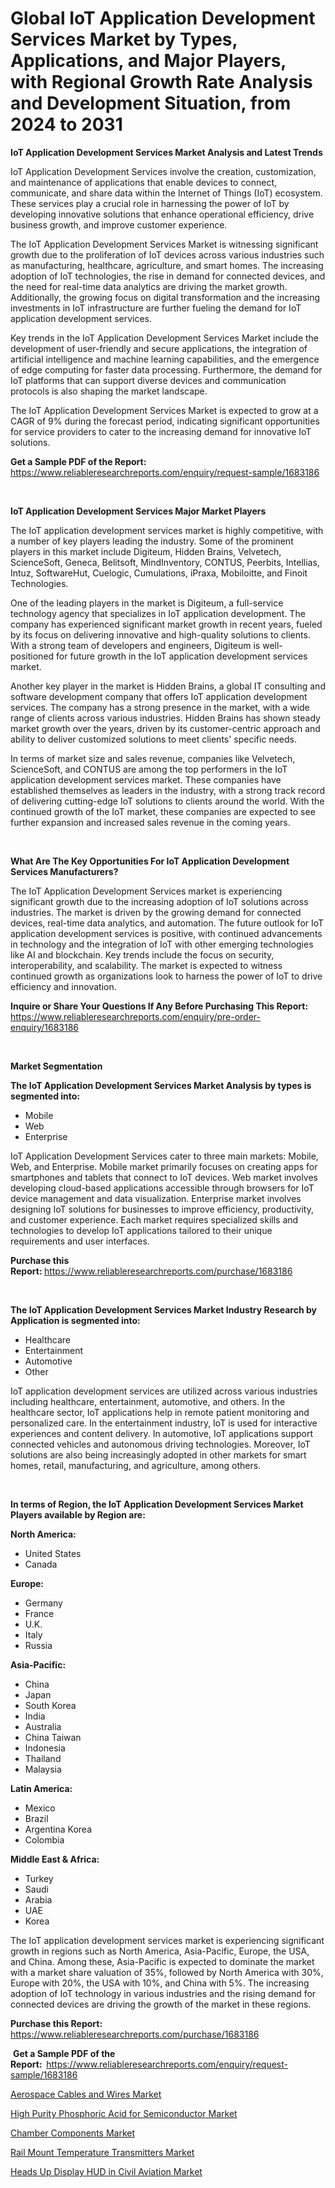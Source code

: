 <p><h1>Global IoT Application Development Services Market by Types, Applications, and Major Players, with Regional Growth Rate Analysis and Development Situation, from 2024 to 2031</h1></p><p><strong>IoT Application Development Services Market Analysis and Latest Trends</strong></p>
<p><p>IoT Application Development Services involve the creation, customization, and maintenance of applications that enable devices to connect, communicate, and share data within the Internet of Things (IoT) ecosystem. These services play a crucial role in harnessing the power of IoT by developing innovative solutions that enhance operational efficiency, drive business growth, and improve customer experience.</p><p>The IoT Application Development Services Market is witnessing significant growth due to the proliferation of IoT devices across various industries such as manufacturing, healthcare, agriculture, and smart homes. The increasing adoption of IoT technologies, the rise in demand for connected devices, and the need for real-time data analytics are driving the market growth. Additionally, the growing focus on digital transformation and the increasing investments in IoT infrastructure are further fueling the demand for IoT application development services.</p><p>Key trends in the IoT Application Development Services Market include the development of user-friendly and secure applications, the integration of artificial intelligence and machine learning capabilities, and the emergence of edge computing for faster data processing. Furthermore, the demand for IoT platforms that can support diverse devices and communication protocols is also shaping the market landscape.</p><p>The IoT Application Development Services Market is expected to grow at a CAGR of 9% during the forecast period, indicating significant opportunities for service providers to cater to the increasing demand for innovative IoT solutions.</p></p>
<p><strong>Get a Sample PDF of the Report:&nbsp;</strong> <a href="https://www.reliableresearchreports.com/enquiry/request-sample/1683186">https://www.reliableresearchreports.com/enquiry/request-sample/1683186</a></p>
<p>&nbsp;</p>
<p><strong>IoT Application Development Services Major Market Players</strong></p>
<p><p>The IoT application development services market is highly competitive, with a number of key players leading the industry. Some of the prominent players in this market include Digiteum, Hidden Brains, Velvetech, ScienceSoft, Geneca, Belitsoft, MindInventory, CONTUS, Peerbits, Intellias, Intuz, SoftwareHut, Cuelogic, Cumulations, iPraxa, Mobiloitte, and Finoit Technologies.</p><p>One of the leading players in the market is Digiteum, a full-service technology agency that specializes in IoT application development. The company has experienced significant market growth in recent years, fueled by its focus on delivering innovative and high-quality solutions to clients. With a strong team of developers and engineers, Digiteum is well-positioned for future growth in the IoT application development services market.</p><p>Another key player in the market is Hidden Brains, a global IT consulting and software development company that offers IoT application development services. The company has a strong presence in the market, with a wide range of clients across various industries. Hidden Brains has shown steady market growth over the years, driven by its customer-centric approach and ability to deliver customized solutions to meet clients' specific needs.</p><p>In terms of market size and sales revenue, companies like Velvetech, ScienceSoft, and CONTUS are among the top performers in the IoT application development services market. These companies have established themselves as leaders in the industry, with a strong track record of delivering cutting-edge IoT solutions to clients around the world. With the continued growth of the IoT market, these companies are expected to see further expansion and increased sales revenue in the coming years.</p></p>
<p>&nbsp;</p>
<p><strong>What Are The Key Opportunities For IoT Application Development Services Manufacturers?</strong></p>
<p><p>The IoT Application Development Services market is experiencing significant growth due to the increasing adoption of IoT solutions across industries. The market is driven by the growing demand for connected devices, real-time data analytics, and automation. The future outlook for IoT application development services is positive, with continued advancements in technology and the integration of IoT with other emerging technologies like AI and blockchain. Key trends include the focus on security, interoperability, and scalability. The market is expected to witness continued growth as organizations look to harness the power of IoT to drive efficiency and innovation.</p></p>
<p><strong>Inquire or Share Your Questions If Any Before Purchasing This Report:</strong> <a href="https://www.reliableresearchreports.com/enquiry/pre-order-enquiry/1683186">https://www.reliableresearchreports.com/enquiry/pre-order-enquiry/1683186</a></p>
<p>&nbsp;</p>
<p><strong>Market Segmentation</strong></p>
<p><strong>The IoT Application Development Services Market Analysis by types is segmented into:</strong></p>
<p><ul><li>Mobile</li><li>Web</li><li>Enterprise</li></ul></p>
<p><p>IoT Application Development Services cater to three main markets: Mobile, Web, and Enterprise. Mobile market primarily focuses on creating apps for smartphones and tablets that connect to IoT devices. Web market involves developing cloud-based applications accessible through browsers for IoT device management and data visualization. Enterprise market involves designing IoT solutions for businesses to improve efficiency, productivity, and customer experience. Each market requires specialized skills and technologies to develop IoT applications tailored to their unique requirements and user interfaces.</p></p>
<p><strong>Purchase this Report:&nbsp;</strong><a href="https://www.reliableresearchreports.com/purchase/1683186">https://www.reliableresearchreports.com/purchase/1683186</a></p>
<p>&nbsp;</p>
<p><strong>The IoT Application Development Services Market Industry Research by Application is segmented into:</strong></p>
<p><ul><li>Healthcare</li><li>Entertainment</li><li>Automotive</li><li>Other</li></ul></p>
<p><p>IoT application development services are utilized across various industries including healthcare, entertainment, automotive, and others. In the healthcare sector, IoT applications help in remote patient monitoring and personalized care. In the entertainment industry, IoT is used for interactive experiences and content delivery. In automotive, IoT applications support connected vehicles and autonomous driving technologies. Moreover, IoT solutions are also being increasingly adopted in other markets for smart homes, retail, manufacturing, and agriculture, among others.</p></p>
<p>&nbsp;</p>
<p><strong>In terms of Region, the IoT Application Development Services Market Players available by Region are:</strong></p>
<p>
    <p> <strong> North America: </strong>
        <ul>
            <li>United States</li>
            <li>Canada</li>
        </ul>
        </p> 
    <p> <strong> Europe: </strong>
        <ul>
            <li>Germany</li>
            <li>France</li>
            <li>U.K.</li>
            <li>Italy</li>
            <li>Russia</li>
        </ul>
        </p> 
    <p> <strong> Asia-Pacific: </strong>
        <ul>
            <li>China</li>
            <li>Japan</li>
            <li>South Korea</li>
            <li>India</li>
            <li>Australia</li>
            <li>China Taiwan</li>
            <li>Indonesia</li>
            <li>Thailand</li>
            <li>Malaysia</li>
        </ul>
        </p> 
    <p> <strong> Latin America: </strong>
        <ul>
            <li>Mexico</li>
            <li>Brazil</li>
            <li>Argentina Korea</li>
            <li>Colombia</li>
        </ul>
        </p> 
    <p> <strong> Middle East & Africa: </strong>
        <ul>
            <li>Turkey</li>
            <li>Saudi</li>
            <li>Arabia</li>
            <li>UAE</li>
            <li>Korea</li>
        </ul>
    </p>
    </p>
<p><p>The IoT application development services market is experiencing significant growth in regions such as North America, Asia-Pacific, Europe, the USA, and China. Among these, Asia-Pacific is expected to dominate the market with a market share valuation of 35%, followed by North America with 30%, Europe with 20%, the USA with 10%, and China with 5%. The increasing adoption of IoT technology in various industries and the rising demand for connected devices are driving the growth of the market in these regions.</p></p>
<p><strong>Purchase this Report: </strong><a href="https://www.reliableresearchreports.com/purchase/1683186">https://www.reliableresearchreports.com/purchase/1683186</a></p>
<p>&nbsp;<strong>Get a Sample PDF of the Report:&nbsp;&nbsp;</strong><a href="https://www.reliableresearchreports.com/enquiry/request-sample/1683186">https://www.reliableresearchreports.com/enquiry/request-sample/1683186</a></p>
<p><strong></strong></p>
<p><p><a href="https://medium.com/@amyacrooks6457/aerospace-cables-and-wires-market-insight-market-trends-growth-forecasted-from-2024-to-2031-dfab539a68e7">Aerospace Cables and Wires Market</a></p><p><a href="https://medium.com/@v4171497/high-purity-phosphoric-acid-for-semiconductor-market-exploring-market-share-market-trends-and-ad7c08202709">High Purity Phosphoric Acid for Semiconductor Market</a></p><p><a href="https://medium.com/@v4171497/chamber-components-market-the-key-to-successful-business-strategy-forecast-till-2031-d088153aad6f">Chamber Components Market</a></p><p><a href="https://medium.com/@lilyberge344/rail-mount-temperature-transmitters-market-research-report-its-history-and-forecast-2024-to-2031-3196de8583ab">Rail Mount Temperature Transmitters Market</a></p><p><a href="https://medium.com/@amyacrooks6457/heads-up-display-hud-in-civil-aviation-market-comprehensive-assessment-by-type-application-and-a63a90a99229">Heads Up Display HUD in Civil Aviation Market</a></p></p>